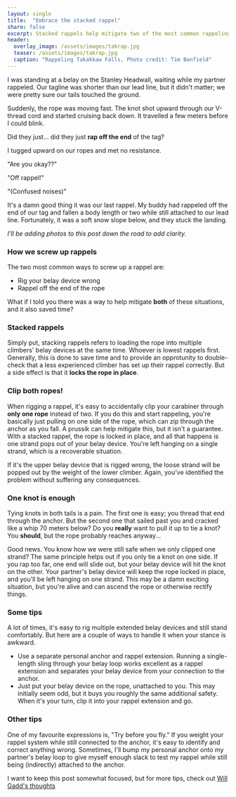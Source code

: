 ```yaml
---
layout: single
title:  "Embrace the stacked rappel"
share: false
excerpt: Stacked rappels help mitigate two of the most common rappeling errors.
header:
  overlay_image: /assets/images/takrap.jpg
  teaser: /assets/images/takrap.jpg
  caption: "Rappeling Takakkaw Falls, Photo credit: Tim Banfield"
---
```

I was standing at a belay on the Stanley Headwall, waiting while my partner rappeled. Our tagline was shorter than our lead line, but it didn't matter; we were pretty sure our tails touched the ground.

Suddenly, the rope was moving fast. The knot shot upward through our V-thread cord and started cruising back down. It travelled a few meters before I could blink.

Did they just... did they just **rap off the end** of the tag?

I tugged upward on our ropes and met no resistance.

"Are you okay??"

"Off rappel!"

"(Confused noises)"

It's a damn good thing it was our last rappel. My buddy had rappeled off the end of our tag and fallen a body length or two while still attached to our lead line. Fortunately, it was a soft snow slope below, and they stuck the landing.

*I'll be adding photos to this post down the road to add clarity.* 

### How we screw up rappels
The two most common ways to screw up a rappel are:
- Rig your belay device wrong
- Rappel off the end of the rope

What if I told you there was a way to help mitigate **both** of these situations, and it also saved time?

### Stacked rappels
Simply put, stacking rappels refers to loading the rope into multiple climbers' belay devices at the same time. Whoever is lowest rappels first. Generally, this is done to save time and to provide an opprotunity to double-check that a less experienced climber has set up their rappel correctly. But a side effect is that it **locks the rope in place**.

### Clip both ropes!
When rigging a rappel, it's easy to accidentally clip your carabiner through **only one rope** instead of two. If you do this and start rappeling, you're basically just pulling on one side of the rope, which can zip through the anchor as you fall. A prussik can help mitigate this, but it isn't a guarantee. With a stacked rappel, the rope is locked in place, and all that happens is one strand pops out of your belay device. You're left hanging on a single strand, which is a recoverable situation.

If it's the upper belay device that is rigged wrong, the loose strand will be popped out by the weight of the lower climber. Again, you've identified the problem without suffering any consequences.

### One knot is enough
Tying knots in both tails is a pain. The first one is easy; you thread that end through the anchor. But the second one that sailed past you and cracked like a whip 70 meters below? Do you **really** want to pull it up to tie a knot? You **should**, but the rope probably reaches anyway...

Good news. You know how we were still safe when we only clipped one strand? The same principle helps out if you only tie a knot on one side. If you rap too far, one end will slide out, but your belay device will hit the knot on the other. Your partner's belay device will keep the rope locked in place, and you'll be left hanging on one strand. This may be a damn exciting situation, but you're alive and can ascend the rope or otherwise rectify things.

### Some tips
A lot of times, it's easy to rig multiple extended belay devices and still stand comfortably. But here are a couple of ways to handle it when your stance is awkward.
- Use a separate personal anchor and rappel extension. Running a single-length sling through your belay loop works excellent as a rappel extension and separates your belay device from your connection to the anchor.
- Just put your belay device on the rope, unattached to you. This may initially seem odd, but it buys you roughly the same additional safety. When it's your turn, clip it into your rappel extension and go.

### Other tips
One of my favourite expressions is, "Try before you fly." If you weight your rappel system while still connected to the anchor, it's easy to identify and correct anything wrong. Sometimes, I'll bump my personal anchor onto my partner's belay loop to give myself enough slack to test my rappel while still being (indirectly) attached to the anchor.

I want to keep this post somewhat focused, but for more tips, check out [Will Gadd's thoughts](https://willgadd.com/rappelling/)